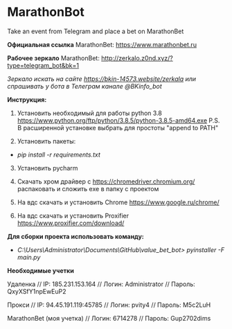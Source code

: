 # MarathonBot
Take an event from Telegram and place a bet on MarathonBet

**Официальная ссылка** MarathonBet: https://www.marathonbet.ru

**Рабочее зеркало** MarathonBet:  http://zerkalo.z0nd.xyz/?type=telegram_bot&bk=1

*Зеркало искать на сайте https://bkin-14573.website/zerkala или спрашивать у бота в Телеграм канале @BKinfo_bot*

**Инструкция:**

1. Установить необходимый для работы python 3.8  https://www.python.org/ftp/python/3.8.5/python-3.8.5-amd64.exe
P.S. В расширенной установке выбрать для простоты "append to PATH"   

2. Установить пакеты:  

- *pip install -r requirements.txt*

3. Установить pycharm

4. Скачать хром драйвер с https://chromedriver.chromium.org/ распаковать и сложить exe в папку с проектом

5. На вдс скачать и установить Chrome https://www.google.ru/chrome/

6. На вдс скачать и установить Proxifier https://www.proxifier.com/download/

**Для сборки проекта использовать команду:**
- *C:\Users\Administrator\Documents\GitHub\value_bet_bot> pyinstaller -F main.py*

**Необходимые учетки**

Удаленка // IP: 185.231.153.164 // Логин: Administrator // Пароль: QxyXSfY1npEwEuP2

Прокси // IP: 94.45.191.119:45785 // Логин: pvity4 // Пароль: M5c2LuH

MarathonBet (моя учетка) // Логин: 6714278 // Пароль: Gup2702dims
